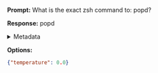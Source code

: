 **Prompt:**
What is the exact zsh command to: popd?


**Response:**
popd

<details><summary>Metadata</summary>

- Duration: 576 ms
- Datetime: 2023-08-20T15:08:38.222846
- Model: gpt-3.5-turbo-0613

</details>

**Options:**
```json
{"temperature": 0.0}
```


